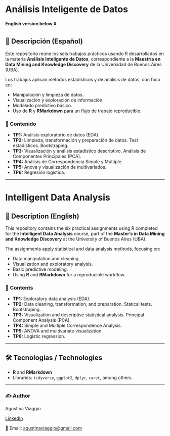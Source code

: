 # Análisis Inteligente de Datos
**English version below ⬇️**

## 📌 Descripción (Español)
Este repositorio reúne los seis trabajos prácticos usando R desarrollados en la materia **Análisis Inteligente de Datos**, correspondiente a la **Maestría en Data Mining and Knowledge Discovery** de la Universidad de Buenos Aires (UBA).

Los trabajos aplican métodos estadísticos y de análisis de datos, con foco en:
- Manipulación y limpieza de datos.
- Visualización y exploración de información.
- Modelado predictivo básico.
- Uso de **R** y **RMarkdown** para un flujo de trabajo reproducible.

### 📂 Contenido
- **TP1:** Análisis exploratorio de datos (EDA).  
- **TP2:** Limpieza, transformación y preparación de datos. Test estadísticos. Bootstraping. 
- **TP3:** Visualización y análisis estadístico descriptivo. Análisis de Componentes Principales (PCA). 
- **TP4:** Análisis de Correspondencia Simple y Múltiple.  
- **TP5:** Anova y visualización de multivariados.  
- **TP6:** Regresión logística.

---

# Intelligent Data Analysis

## 📌 Description (English)
This repository contains the six practical assignments using R completed for the **Intelligent Data Analysis** course, part of the **Master’s in Data Mining and Knowledge Discovery** at the University of Buenos Aires (UBA).

The assignments apply statistical and data analysis methods, focusing on:
- Data manipulation and cleaning.
- Visualization and exploratory analysis.
- Basic predictive modeling.
- Using **R** and **RMarkdown** for a reproducible workflow.

### 📂 Contents
- **TP1:** Exploratory data analysis (EDA).  
- **TP2:** Data cleaning, transformation, and preparation. Statical tests. Bootstraping. 
- **TP3:** Visualization and descriptive statistical analysis. Principal Component Analysis (PCA). 
- **TP4:** Simple and Multiple Correspondence Analysis.  
- **TP5:** ANOVA and multivariate visualization.  
- **TP6:** Logistic regression.

---

## 🛠️ Tecnologías / Technologies
- **R** and **RMarkdown**
- Libraries: `tidyverse`, `ggplot2`, `dplyr`, `caret`, among others.

---


### ✍️ Author
Agustina Viaggio

[LinkedIn](https://www.linkedin.com/in/agusviaggio/)

📧 Email: agustinaviaggio@gmail.com
